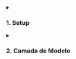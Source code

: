 <details>
  <summary><h3><strong>1. Setup</strong></h3></summary><br />
  <details>
  <summary><h4><strong>1.1 Criando o projeto</strong></h4></summary><br />

  1. Crie um diretório

  ~~~bash
  mkdir <nome-do-diretório> && cd <nome-do-diretório>
  ~~~

  2. Inicie a aplicação

  ~~~bash
  npm init -y
  ~~~

  3. Instale o `express`

  ~~~bash
  npm install express
  ~~~

  4. Instale o `dotenv`

  ~~~bash
  npm i dotenv
  ~~~

  5. Instale o `Sequelize`

  ~~~bash
  npm i sequelize
  ~~~

  > Atalho

  ~~~bash
  npm i express dotenv sequelize
  ~~~

  6. Instale o `mysql2`

  ~~~bash
  npm i -D mysql2
  ~~~

  7. Instale o `sequelize-cli`

  ~~~bash
  npm i -D sequelize-cli
  ~~~

  > Atalho

  ~~~bash
  npm i -D mysql2 sequelize-cli
  ~~~

  8. Instale a biblioteca `http-status-codes` ❗️ *Opcional* ❗️

  ~~~bash
  npm install http-status-codes
  ~~~

  9. Crie os arquivos `index.ts` e `app.ts` dentro do diretório `src`

  ~~~bash
  mkdir src && touch src/index.ts src/app.ts
  ~~~

  10. Você pode usar os templates abaixo nos seus arquivos ❗️ *Opcional* ❗️

  ~~~TypeScript
  // src/index.ts

  import app from './app';

  const PORT = 8000;

  app.listen(PORT, () => {
    console.log(`Server is running at http://localhost:${PORT}`);
  });
  ~~~

  ~~~TypeScript
  // src/app.ts

  import express from 'express';
  import { StatusCodes } from 'http-status-codes';

  const app = express();

  app.use(express.json());

  app.get('/', (req, res) => {
    res.status(StatusCodes.OK).send('Express + TypeScript')
  });

  export default app;
  ~~~

  11. Instale a biblioteca `express-async-errors`

  > Essa biblioteca ajuda com tratamento de erros sem precisar usar try/catch

  ~~~bash
  npm install express-async-errors
  ~~~

  > Importe a biblioteca logo após a importação do express;

  ~~~TypeScript
  // ./app.ts

  import express, { Request, Response } from 'express';
  import 'express-async-errors';
  import { StatusCodes } from 'http-status-codes';

  // ..
  ~~~

  </details>
  
  <details>
  <summary><h4><strong>1.2 Configurando o TypeScript</strong></h4></summary><br />

  1. Instale o `typescript`

  ~~~bash
  npm install -D typescript
  ~~~

  2. Instale o `@types/sequelize`

  ~~~bash
  npm install -D @types/sequelize
  ~~~

  3. Instale o `@types/express`

  ~~~bash
  npm install -D @types/express
  ~~~

  4. Instale o `@types/node`

  ~~~bash
  npm install -D @types/node
  ~~~

  5. Instale o `ts-node-dev`

  ~~~bash
  npm install -D ts-node-dev
  ~~~

  > Atalho

  ~~~bash
  npm install -D typescript @types/sequelize @types/express @types/node ts-node-dev
  ~~~

  6. Crie o `.tsconfig`

  ~~~bash
  npx tsc --init
  ~~~

  7. Garanta as seguintes configurações

  ~~~JSON
  {
    "compilerOptions": {
      "module": "commonjs",
      "target": "es6",
      "rootDir": "./src",
      "outDir": "./dist",
      "esModuleInterop": true,
      "strict": true
    }
  }
  ~~~

  8. Crie scripts no arquivo `package.json`

  ~~~JSON
  ...
  "scripts": {
      "start": "npm run build && node ./dist/index.js",
      "dev": "tsnd ./src/index.ts",
      "build": "tsc"
  },
  ...
  ~~~

  > - `start`: executa o `build` da aplicação e depois roda o arquivo compilado dentro da pasta `dist`;
  > - `dev`: executa a aplicação em modo de desenvolvimento utilizando o `ts-node-dev`;
  > - `build`: executa a compilação do projeto utilizando o `TSC`.

  9. Execute a aplicação

  ~~~bash
  npm start
  ~~~

  10. Inclua tipos no app.ts

  ~~~TypeScript
  // ./app.ts

  import express, { Request, Response } from 'express';
  import 'express-async-errors';
  import { StatusCodes } from 'http-status-codes';

  const app = express();

  app.use(express.json());

  app.get('/', (req: Request, res: Response) => {
    res.status(StatusCodes.OK).send('Express + TypeScript')
  });

  export default app;
  ~~~

  11. Inclua um middleware de erro

  ~~~TypeScript
  // src/app.ts

  import express, { Request, Response, ErrorRequestHandler } from 'express';
  // import { StatusCodes } from 'http-status-codes';
  //
  // const app = express();
  //
  // app.use(express.json());
  //
  // app.get('/', (req: Request, res: Response) => {
  //   res.status(StatusCodes.OK).send('Express + TypeScript')
  // });

  const erroMiddleware: ErrorRequestHandler = (err, req, res, next) => {
    const { name, message, details } = err;
    console.log(`name: ${name}`);

    switch (name) {
      case 'ValidationError':
        res.status(400).json({ message: details[0].message });
        break;
      case 'NotFoundError':
        res.status(404).json({ message });
        break;
      case 'ConflictError':
        res.status(409).json({ message });
        break;
      default:
        console.error(err);
        res.sendStatus(500);
    }

    next();
  };

  app.use(erroMiddleware);

  // export default app;
  ~~~

  12. Instale as bibliotecas `restify-errors` e `@types/restify-errors` ❗️ *Opcional* ❗️

  > Essas bibliotecas ajudam com disparos de erros específicos

  ~~~bash
  npm install restify-errors @types/restify-errors
  ~~~

  </details>

  <details>
  <summary><h4><strong>1.3 Setup do Docker e Docker-Compose</strong></h4></summary><br />
  
  1. Crie o arquivo `Dockerfile`

  ~~~bash
  touch Dockerfile
  ~~~

  2. Garanta as seguintes configurações

  ~~~Dockerfile
  FROM node:16.14-alpine

  WORKDIR /app-backend

  COPY package* ./

  RUN npm install

  COPY . .

  EXPOSE 3001

  RUN npx tsc

  CMD ["npm", "start"]
  ~~~

  3. Crie o arquivo `docker-compose.yml`

  ~~~bash
  touch docker-compose.yml
  ~~~

  4. Garanta as seguintes configurações

  ~~~yml
  version: '3.9'
  services:
    backend:
      container_name: app_backend
      build: ./
      ports:
        - 3001:3001
      platform: linux/x86_64
      working_dir: /app-backend
      depends_on:
        db:
          condition: service_healthy
      environment:
        - APP_PORT=3001
        - JWT_SECRET=jwt_secret
        - DB_USER=root
        - DB_PASS=root
        - DB_HOST=db
        - DB_PORT=3306
      healthcheck:
        test: ["CMD", "lsof", "-t", "-i:3001"]
        timeout: 10s
        retries: 5
      volumes:
        - ./:/app-backend
    db:
      image: mysql:8.0.21
      container_name: db
      platform: linux/x86_64
      ports:
        - 3002:3306
      environment:
        - MYSQL_ROOT_PASSWORD=root
      restart: 'always'
      healthcheck:
        test: ["CMD", "mysqladmin", "ping", "-h", "localhost"]
        timeout: 10s
        retries: 5
      cap_add:
        - SYS_NICE
  ~~~

  </details>
</details>

<details>
  <summary><h3><strong>2. Camada de Modelo</strong></h3></summary><br />
  
  Vamos entender aqui como implementar nossos modelos.

  <details>
  <summary><h4><strong>2.1 Setup do Sequelize</strong></h4></summary><br />
  
  1. Gere um arquivo `./.sequelizerc`

  ~~~bash
  touch .sequelizerc
  ~~~

  2. Garanta as seguintes configurações

  ~~~TypeScript
  const path = require('path');

  module.exports = {
    'config': path.resolve(__dirname,'dist','database','config', 'config.js'),
    'models-path': path.resolve(__dirname,'dist','database','models'),
    'seeders-path': path.resolve(__dirname,'src','database', 'seeders'),
    'migrations-path': path.resolve(__dirname,'src','database', 'migrations'),
  };
  ~~~

  3. Inicie o sequelize

  ~~~bash
  npx sequelize-cli init
  ~~~

  4. Crie as pastas faltantes `./src/database/config/`, `./src/database/models/`

  ~~~bash
  mkdir ./src/database/config/ ./src/database/models/
  ~~~

  5. Crie o arquivo `config.ts` em `./src/database/config/`

  ~~~bash
  touch ./src/database/config/config.ts
  ~~~

  6. Garanta as seguintes configurações

  ~~~TypeScript
  import 'dotenv/config';
  import { Options } from 'sequelize';

  const config: Options = {
    username: process.env.DB_USER || 'root',
    password: process.env.DB_PASS || 'root',
    database: process.env.DB_NAME || 'cookmaster',
    host: process.env.DB_HOST || 'localhost',
    port: Number(process.env.DB_PORT || 3306),
    dialect: 'mysql',
  }

  module.exports = config;
  ~~~

  7. Crie um script de transpilação do arquivo de configuração e criação do banco

  ~~~JSON
  //...
  "scripts": {
    //...
      "db:reset": "npx -y tsc && npx sequelize-cli db:drop && npx sequelize-cli db:create",
    //...
  },
  //...
  ~~~

  8. Verifique se está tudo certo, executando o script

  ~~~bash
  npm run db:reset
  ~~~
  
  </details>

  <details>
  <summary><h4><strong>2.2 Migrations</strong></h4></summary><br />
  
  1. Crie as migrations

  ~~~bash
  npx sequelize migration:generate --name create-users
  npx sequelize migration:generate --name create-recipes
  ~~~

  2. Altere as migrations

  ~~~JavaScript
  // migrations/XXXXXXXXXXXXX-create-users.js

  'use strict';

  /** @type {import('sequelize-cli').Migration} */
  module.exports = {
    async up (queryInterface, Sequelize) {
      await queryInterface.createTable('users', {
      id: { 
        type: Sequelize.INTEGER,
        allowNull: false, 
        primaryKey: true,
        autoIncrement: true,
      },
      email: {
        type: Sequelize.STRING,
        allowNull: false, 
      },
      password: {
        type: Sequelize.STRING,
        allowNull: false,
      },
      name: {
        type: Sequelize.STRING,
        allowNull: false, 
      },
      role: {
        type: Sequelize.STRING,
        allowNull: false, 
      },
    },
    {
      timestamps: false,
    })
    },

    async down (queryInterface, Sequelize) {
      await queryInterface.dropTable('users');
    }
  };
  ~~~

  ~~~JavaScript
  // migrations/XXXXXXXXXXXXX-create-recipes.js

  'use strict';

  /** @type {import('sequelize-cli').Migration} */
  module.exports = {
    async up (queryInterface, Sequelize) {
      await queryInterface.createTable('recipes', {
        id: { 
          type: Sequelize.INTEGER,
          allowNull: false, 
          primaryKey: true,
          autoIncrement: true,
        },
        name: {
          type: Sequelize.STRING,
          allowNull: false, 
        },
        ingredients: {
          type: Sequelize.STRING,
          allowNull: false,
        },
        preparation: {
          type: Sequelize.STRING,
          allowNull: false, 
        },
        userId: {
          type: Sequelize.INTEGER,
          allowNull: false, 
          field: 'user_id',
          references: {
            model: 'users',
            key: 'id',
          }
        }
      },
      {
        timestamps: false,
      })
    },

    async down (queryInterface, Sequelize) {
      await queryInterface.dropTable('recipes');
    }
  };
  ~~~

  3. Execute as migrations

  ~~~bash
  npx sequelize db:migrate
  ~~~

  > Caso queira reverter:

  ~~~bash
  npx sequelize db:migrate:undo 
  ~~~

  > Ou:

  ~~~bash
  npx sequelize db:migrate:undo:all
  ~~~

  </details>
  
  <details>
  <summary><h4><strong>2.3 Seeders</strong></h4></summary><br />
  
  1. Crie um novo seed

  ~~~bash
  npx sequelize seed:generate --name users
  npx sequelize seed:generate --name recipes
  ~~~

  2. Adicione as informações que serão colocadas no banco

  ~~~JavaScript
  // seeders/XXXXXXXXXXXXX-users.js

  'use strict';
  module.exports = {
    async up (queryInterface, Sequelize) {
      console.log('here!')
      await queryInterface.bulkInsert('users', [
      {
        name: 'Yarpen Zigrin',
        email: 'yarpen.zigrin@commerce.com',
        // password_hash: 'c2f28289d2ed874df63306dc0305e642',
        password: 'anao_vermelho',
        role: 'admin',
      },
      {
        name: 'Ford Perfect',
        email: 'ford.perfect@yahoo.com',
        // password_hash: 'b4df15c4d4cc344b161638d78aad20f8',
        password: 'Betelgeuse',
        role: 'user',
      },
      {
        name: 'Arthur Dent',
        email: 'dent.arthur@gmail.com',
        // password_hash: '5b0cedd4fc9cda69752f9adb7d75833f',
        password: '23657942',
        role: 'user',
      },
      {
        name: 'Hurley Reyes',
        email: 'hurley.reyes@commerce.com',
        // password_hash: 'f7b16af5588f9654862e4aefcec8b0de',
        password: '4815162342',
        role: 'user',
      },
      {
        name: 'Franklin Clinton',
        email: 'clinton_gs.franklin@yahoo.com',
        // password_hash: '0f5d023227880c7629468b0b0ab3d650',
        password: '65486486',
        role: 'user',
      },
      {
        name: 'Trevor Phillips',
        email: 'phillips.trevor@tpindustries.com',
        // password_hash: '40bc4b7c2b114dc11c98b4c3fdf0679f',
        password: 'p4s5w0rd',
        role: 'user',
      },
      {
        name: 'Carol Denvers',
        email: 'denvers.carol@commerce.com',
        // password_hash: '64c9ac2bb5fe46c3ac32844bb97be6bc',
        password: 'seller',
        role: 'admin',
      },
      {
        name: 'Vovo Juju',
        email: 'vovo.juju@hotmail.com',
        // password_hash: '62608e08adc29a8d6dbc9754e659f125',
        password: 'client',
        role: 'user',
      },
    ], { });
    },
    
    async down (queryInterface) { queryInterface.bulkDelete('users', null, {}) }
  };
  ~~~

  3. Execute o seed

  ~~~bash
  npx sequelize db:seed:all
  ~~~

  > E para reverter:

  ~~~bash
  npx sequelize db:seed:undo:all
  ~~~

  > Para executar um seed específico:

  ~~~bash
  npx sequelize db:seed --seed XXXXXXXXXXXXXX-nome-seed.js
  ~~~

  > E para reverter:

  ~~~bash
  npx sequelize db:seed:undo --seed XXXXXXXXXXXXXX-nome-seed.js
  ~~~

  </details>

   <details>
  <summary><h4><strong>2.4 Models</strong></h4></summary><br />

  1. Crie um arquivo `index.ts` no diretório `./src/database/models/`

  ~~~bash
  touch ./src/database/models/index.ts
  ~~~

  2. Instancie o Sequelize dentro deste arquivo

  ~~~TypeScript
  import { Sequelize } from 'sequelize';
  import * as config from '../config/config';

  export default new Sequelize(config);
  ~~~

  3. Crie o Model

  > Neste passo um ponto temos um ponto de atenção, se executarmos o comando `npx sequelize model:generate --name users --attributes name:string`, em conjunto com o nosso model será criado um novo arquivo de migration para a tabela users, porém nós já temos essa migration, sendo assim, apague a nova migration gerada.
  >
  > Aqui iremos usar o terminal para criar a model, mas não usaremos a cli do sequelize, usaremos o bash mesmo

  ~~~bash
  touch ./src/database/models/user.ts
  ~~~

  4. Adicione as informações referentes ao Model

  ~~~TypeScript
  // models/user.ts

  import { Model, INTEGER, STRING } from 'sequelize';
  import db from '.';

  class User extends Model {
    id!: number;
    email!: string;
    password!: string;
    name!: string;
    role!: string;
  }

  User.init({
    id: {
      type: INTEGER,
      allowNull: false,
      primaryKey: true,
      autoIncrement: true,
    },
    email: {
      type: STRING,
      allowNull: false,
    },
    password: {
      type: STRING,
      allowNull: false,
    },
    name: {
      type: STRING,
      allowNull: false,
    },
    role: {
      type: STRING,
      allowNull: false,
    },
  }, {
    sequelize: db,
    modelName: 'users',
    timestamps: false
  });

  export default User;
  ~~~

  </details>

   <details>
  <summary><h4><strong>2.5 Associações</strong></h4></summary><br />
  
  1. Crie a associação entre os Models

  ~~~TypeScript
  // models/recipe.ts

  import { Model, INTEGER, STRING } from 'sequelize';
  import db from '.';
  import User from './user';

  class Recipe extends Model {
    id!: number;
    name!: string;
    ingredients!: string;
    preparation!: string;
    userId!: number;
  }

  Recipe.init({
    id: {
      type: INTEGER,
      allowNull: false,
      primaryKey: true,
      autoIncrement: true,
    },
    name: {
      type: STRING,
      allowNull: false,
    },
    ingredients: {
      type: STRING,
      allowNull: false,
    },
    preparation: {
      type: STRING,
      allowNull: false,
    },
    userId: {
      type: INTEGER,
      allowNull: false,
    },
  }, {
    sequelize: db,
    modelName: 'recipes',
    timestamps: false,
    underscored: true,
  });

  Recipe.belongsTo(User, { foreignKey: 'userId', as: 'user' });

  export default Recipe;

  ~~~

  2. Chame uma função do Sequelize passando uma associação

  ~~~TypeScript
  // src/database/model/testModel.ts

  import Recipe from './recipe';
  import User from './user';  

  (async () => {
    const recipe = await Recipe.findOne({
      where: { userId: 2 },
      include: [
        { model: User, as: 'user', attributes: { exclude: ['userId'] } },
      ],
    });
    console.log(recipe);
    process.exit(0);
  })();
  ~~~

  3. Execute o arquivo com o `ts-node`

  ~~~bash
  npx ts-node src/database/model/testModel.ts
  ~~~

  </details>

</details>